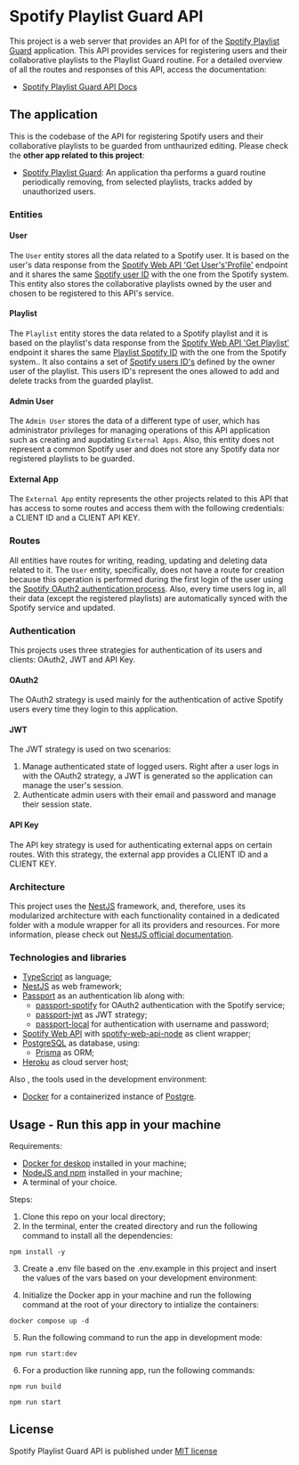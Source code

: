 # Spotify Playlist Guard API
This project is a web server that provides an API for of the [Spotify Playlist Guard](https://github.com/marcus-castanho/spotify_playlist_guard) application. This API provides services for registering users and their collaborative playlists to the Playlist Guard routine. For a detailed overview of all  the routes and responses of this API, access the documentation:

- [Spotify Playlist Guard API Docs](https://spotify-playlist-guard-api.herokuapp.com/api/)

## The application
This is the codebase of the API for registering Spotify users and their collaborative playlists to be guarded from unthaurized editing. Please check the **other app related to this project**:

- [Spotify Playlist Guard](https://github.com/marcus-castanho/spotify_playlist_guard): An application tha performs a guard routine periodically removing, from selected playlists, tracks added by unauthorized users.

### Entities

#### User
The `User` entity stores all the data related to a Spotify user. It is based on the user's data response from the [Spotify Web API 'Get User's'Profile'](https://developer.spotify.com/documentation/web-api/reference/#/operations/get-users-profile) endpoint and it shares the same [Spotify user ID](https://developer.spotify.com/documentation/web-api/#spotify-uris-and-ids) with the one from the Spotify system. This entity also stores the collaborative playlists owned by the user and chosen to be registered to this API's service.

#### Playlist
The `Playlist` entity stores the data related to a Spotify playlist and it is based on the playlist's data response from the [Spotify Web API 'Get Playlist'](https://developer.spotify.com/documentation/web-api/reference/#/operations/get-playlist) endpoint it shares the same [Playlist Spotify ID](https://developer.spotify.com/documentation/web-api/#spotify-uris-and-ids) with the one from the Spotify system.. It also contains a set of [Spotify users ID's](https://developer.spotify.com/documentation/web-api/#spotify-uris-and-ids) defined by the owner user of the playlist. This users ID's represent the ones allowed to add and delete tracks from the guarded playlist.

#### Admin User
The `Admin User` stores the data of a different type of user, which has administrator privileges for managing operations of this API application such as creating and aupdating `External Apps`. Also, this entity does not represent a common Spotify user and does not store any Spotify data nor registered playlists to be guarded.

#### External App
The `External App` entity represents the other projects related to this API that has access to some routes and access them with the following credentials: a CLIENT ID and a CLIENT API KEY.

### Routes
All entities have routes for writing, reading, updating and deleting data related to it. The `User` entity, specifically, does not have a route for creation because this operation is performed during the first login of the user using the [Spotify OAuth2 authentication process](https://developer.spotify.com/documentation/general/guides/authorization/client-credentials/). Also, every time users log in, all their data (except the registered playlists) are automatically synced with the Spotify service and updated.

### Authentication
This projects uses three strategies for authentication of its users and clients: OAuth2, JWT and API Key.

#### OAuth2
The OAuth2 strategy is used mainly for the authentication of active Spotify users every time they login to this application.

#### JWT
The JWT strategy is used on two scenarios:

1. Manage authenticated state of logged users. Right after a user logs in with the OAuth2 strategy, a JWT is generated so the application can manage the user's session.
2. Authenticate admin users with their email and password and manage their session state.

#### API Key
The API key strategy is used for authenticating external apps on certain routes. With this strategy, the external app provides a CLIENT ID and a CLIENT KEY.

### Architecture
This project uses the [NestJS](https://nestjs.com/) framework, and, therefore, uses its modularized architecture with each functionality contained in a dedicated folder with a module wrapper for all its providers and resources. For more information, please check out [NestJS official documentation](https://docs.nestjs.com/).

### Technologies and libraries
- [TypeScript](https://www.typescriptlang.org/) as language;
- [NestJS](https://nestjs.com/) as web framework;
- [Passport](https://www.passportjs.org/?utm_source=github&utm_medium=referral&utm_campaign=passport) as an authentication lib along with:
    - [passport-spotify](https://github.com/JMPerez/passport-spotify) for OAuth2 authentication with the Spotify service;
    - [passport-jwt](https://github.com/mikenicholson/passport-jwt) as JWT strategy;
    - [passport-local](https://github.com/jaredhanson/passport-local) for authentication with username and password;
- [Spotify Web API](https://developer.spotify.com/documentation/web-api/) with [spotify-web-api-node](https://github.com/thelinmichael/spotify-web-api-node) as client wrapper;
- [PostgreSQL](https://www.postgresql.org/) as database, using:
    - [Prisma](https://www.prisma.io/) as ORM;
- [Heroku](https://www.heroku.com/) as cloud server host;

Also , the tools used in the development environment:

- [Docker](https://www.docker.com/) for a containerized instance of [Postgre](https://hub.docker.com/_/postgres).

## Usage - Run this app in your machine
Requirements:
- [Docker for deskop](https://www.docker.com/products/docker-desktop) installed in your machine;
- [NodeJS and npm](https://nodejs.org/en/) installed in your machine;
- A terminal of your choice.

Steps:
1. Clone this repo on your local directory;
2. In the terminal, enter the created directory and run the following command to install all the dependencies:
```
npm install -y
```
3. Create a .env file based on the .env.example in this project and insert the values of the vars based on your development environment:

4. Initialize the Docker app in your machine and run the following command at the root of your directory to intialize the containers:
```
docker compose up -d
```
5. Run the following command to run the app in development mode:
```
npm run start:dev
```
6. For a production like running app, run the following commands:
```
npm run build
```
```
npm run start
```
## License
Spotify Playlist Guard API is published under [MIT license](https://github.com/marcus-castanho/spotify_playlist_guard/blob/main/LICENSE)
